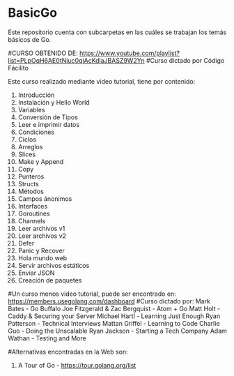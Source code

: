 # BasicGo
Este repositorio cuenta con subcarpetas en las cuáles se trabajan los temás básicos de Go. 

#CURSO OBTENIDO DE: https://www.youtube.com/playlist?list=PLpOqH6AE0tNiuc0qiAcKdlaJBASZ9W2Yn
#Curso dictado por Código Fácilito

Este curso realizado mediante video tutorial, tiene por contenido:

1. Introducción 
2. Instalación y Hello World
3. Variables
4. Conversión de Tipos
5. Leer e imprimir datos
6. Condiciones
7. Ciclos
8. Arreglos
9. Slices
10. Make y Append
11. Copy
12. Punteros
13. Structs
14. Métodos
15. Campos ánonimos
16. Interfaces
17. Goroutines
18. Channels
19. Leer archivos v1
20. Leer archivos v2
21. Defer
22. Panic y Recover
23. Hola mundo web
24. Servir archivos estáticos
25. Enviar JSON
26. Creación de paquetes

#Un curso menos video tutorial, puede ser encontrado en: https://members.usegolang.com/dashboard
#Curso dictado por: 
Mark Bates - Go Buffalo
Joe Fitzgerald & Zac Bergquist - Atom + Go
Matt Holt - Caddy & Securing your Server
Michael Hartl - Learning Just Enough
Ryan Patterson - Technical Interviews
Mattan Griffel - Learning to Code
Charlie Guo - Doing the Unscalable
Ryan Jackson - Starting a Tech Company
Adam Wathan - Testing and More

#Alternativas encontradas en la Web son:
1. A Tour of Go - https://tour.golang.org/list 
